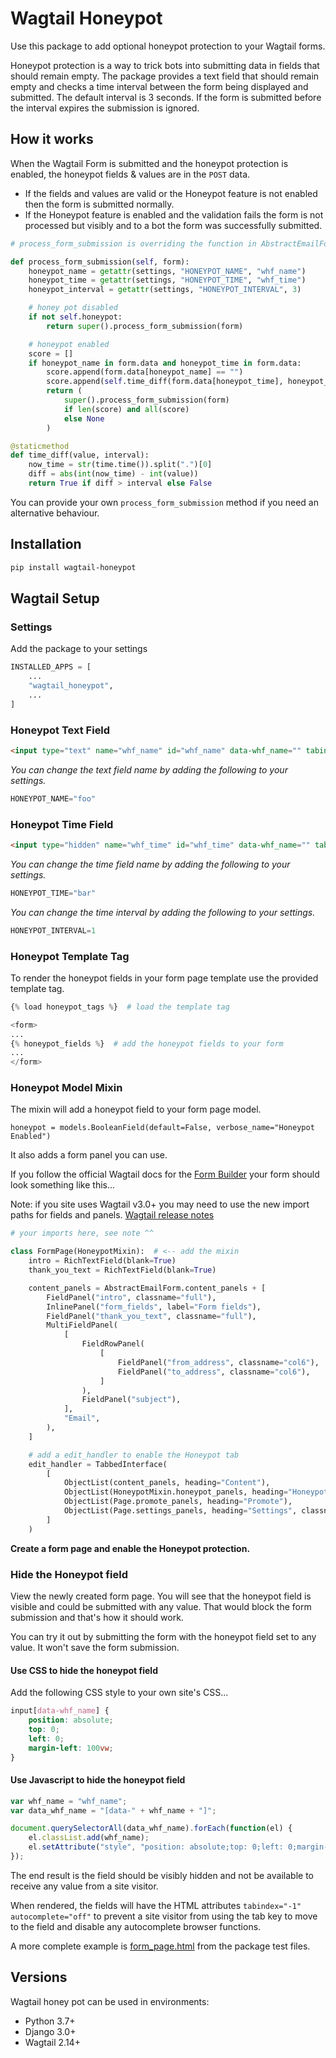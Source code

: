 # Wagtail Honeypot

Use this package to add optional honeypot protection to your Wagtail forms.

Honeypot protection is a way to trick bots into submitting data in fields that should remain empty. The package provides a text field that should remain empty and checks a time interval between the form being displayed and submitted. The default interval is 3 seconds. If the form is submitted before the interval expires the submission is ignored.

## How it works

When the Wagtail Form is submitted and the honeypot protection is enabled, the honeypot fields & values are in the `POST` data.

- If the fields and values are valid or the Honeypot feature is not enabled then the form is submitted normally.
- If the Honeypot feature is enabled and the validation fails the form is not processed but visibly and to a bot the form was successfully submitted.

```python
# process_form_submission is overriding the function in AbstractEmailForm

def process_form_submission(self, form):
    honeypot_name = getattr(settings, "HONEYPOT_NAME", "whf_name")
    honeypot_time = getattr(settings, "HONEYPOT_TIME", "whf_time")
    honeypot_interval = getattr(settings, "HONEYPOT_INTERVAL", 3)

    # honey pot disabled
    if not self.honeypot:
        return super().process_form_submission(form)

    # honeypot enabled
    score = []
    if honeypot_name in form.data and honeypot_time in form.data:
        score.append(form.data[honeypot_name] == "")
        score.append(self.time_diff(form.data[honeypot_time], honeypot_interval))
        return (
            super().process_form_submission(form)
            if len(score) and all(score)
            else None
        )

@staticmethod
def time_diff(value, interval):
    now_time = str(time.time()).split(".")[0]
    diff = abs(int(now_time) - int(value))
    return True if diff > interval else False

```

You can provide your own `process_form_submission` method if you need an alternative behaviour.

## Installation

```bash
pip install wagtail-honeypot
```

## Wagtail Setup

### Settings

Add the package to your settings

```python
INSTALLED_APPS = [
    ...
    "wagtail_honeypot",
    ...
]
```

### Honeypot Text Field

```html
<input type="text" name="whf_name" id="whf_name" data-whf_name="" tabindex="-1" autocomplete="off">
```

*You can change the text field name by adding the following to your settings.*

```python
HONEYPOT_NAME="foo"
```

### Honeypot Time Field

```html
<input type="hidden" name="whf_time" id="whf_time" data-whf_name="" tabindex="-1" autocomplete="off">
```

*You can change the time field name by adding the following to your settings.*

```python
HONEYPOT_TIME="bar"
```

*You can change the time interval by adding the following to your settings.*

```python
HONEYPOT_INTERVAL=1
```

### Honeypot Template Tag

To render the honeypot fields in your form page template use the provided template tag.

```python
{% load honeypot_tags %}  # load the template tag

<form>
...
{% honeypot_fields %}  # add the honeypot fields to your form
...
</form>
```

### Honeypot Model Mixin

The mixin will add a honeypot field to your form page model.

`honeypot = models.BooleanField(default=False, verbose_name="Honeypot Enabled")`

It also adds a form panel you can use.

If you follow the official Wagtail docs for the [Form Builder](https://docs.wagtail.org/en/stable/reference/contrib/forms/index.html) your form should look something like this...

Note: if you site uses Wagtail v3.0+ you may need to use the new import paths for fields and panels. [Wagtail release notes](https://docs.wagtail.org/en/stable/releases/3.0.html)

```python
# your imports here, see note ^^

class FormPage(HoneypotMixin):  # <-- add the mixin
    intro = RichTextField(blank=True)
    thank_you_text = RichTextField(blank=True)

    content_panels = AbstractEmailForm.content_panels + [
        FieldPanel("intro", classname="full"),
        InlinePanel("form_fields", label="Form fields"),
        FieldPanel("thank_you_text", classname="full"),
        MultiFieldPanel(
            [
                FieldRowPanel(
                    [
                        FieldPanel("from_address", classname="col6"),
                        FieldPanel("to_address", classname="col6"),
                    ]
                ),
                FieldPanel("subject"),
            ],
            "Email",
        ),
    ]

    # add a edit_handler to enable the Honeypot tab
    edit_handler = TabbedInterface(
        [
            ObjectList(content_panels, heading="Content"),
            ObjectList(HoneypotMixin.honeypot_panels, heading="Honeypot"),
            ObjectList(Page.promote_panels, heading="Promote"),
            ObjectList(Page.settings_panels, heading="Settings", classname="settings"),
        ]
    )
```

**Create a form page and enable the Honeypot protection.**

### Hide the Honeypot field

View the newly created form page. You will see that the honeypot field is visible and could be submitted with any value. That would block the form submission and that's how it should work.

You can try it out by submitting the form with the honeypot field set to any value. It won't save the form submission.

#### Use CSS to hide the honeypot field

Add the following CSS style to your own site's CSS...

```css
input[data-whf_name] {
    position: absolute;
    top: 0;
    left: 0;
    margin-left: 100vw;
}
```

#### Use Javascript to hide the honeypot field

```javascript
var whf_name = "whf_name";
var data_whf_name = "[data-" + whf_name + "]";

document.querySelectorAll(data_whf_name).forEach(function(el) {
    el.classList.add(whf_name);
    el.setAttribute("style", "position: absolute;top: 0;left: 0;margin-left: 100%;");
});
```

The end result is the field should be visibly hidden and not be available to receive any value from a site visitor.

When rendered, the fields will have the HTML attributes `tabindex="-1" autocomplete="off"` to prevent a site visitor from using the tab key to move to the field and disable any autocomplete browser functions.

A more complete example is [form_page.html](wagtail_honeypot/templates/wagtail_honeypot_test/form_page.html) from the package test files.


## Versions

Wagtail honey pot can be used in environments:

- Python 3.7+
- Django 3.0+
- Wagtail 2.14+